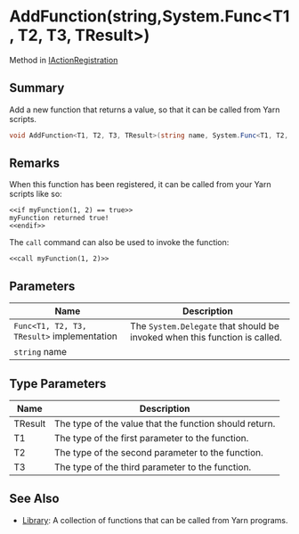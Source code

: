 # AddFunction(string,System.Func\<T1, T2, T3, TResult>)

Method in [IActionRegistration](./)

## Summary

Add a new function that returns a value, so that it can be called from Yarn scripts.

```csharp
void AddFunction<T1, T2, T3, TResult>(string name, System.Func<T1, T2, T3, TResult> implementation);
```

## Remarks

When this function has been registered, it can be called from your Yarn scripts like so:

```
<<if myFunction(1, 2) == true>>
myFunction returned true!
<<endif>>
```

The `call` command can also be used to invoke the function:

```
<<call myFunction(1, 2)>>
```

## Parameters

| Name                                       | Description                                                                |
| ------------------------------------------ | -------------------------------------------------------------------------- |
| `Func<T1, T2, T3, TResult>` implementation | The `System.Delegate` that should be invoked when this function is called. |
| `string` name                              |                                                                            |

## Type Parameters

| Name    | Description                                            |
| ------- | ------------------------------------------------------ |
| TResult | The type of the value that the function should return. |
| T1      | The type of the first parameter to the function.       |
| T2      | The type of the second parameter to the function.      |
| T3      | The type of the third parameter to the function.       |

## See Also

* [Library](../../yarn/yarn.library/): A collection of functions that can be called from Yarn programs.
